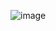 ![image](https://user-images.githubusercontent.com/83385979/116538558-44982e80-a91a-11eb-9310-50e73c2ff66e.png)

